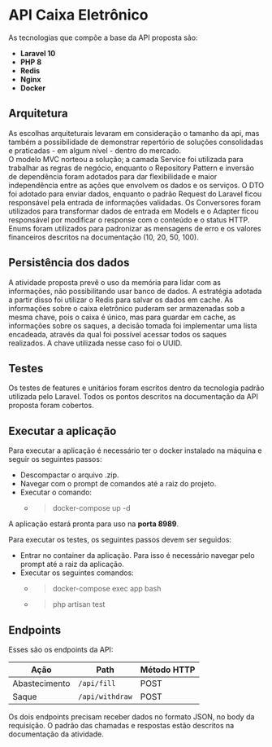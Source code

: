 # API Caixa Eletrônico

As tecnologias que compõe a base da API proposta são: 
- **Laravel 10**
- **PHP 8**
- **Redis**
- **Nginx**
- **Docker**

## Arquitetura

As escolhas arquiteturais levaram em consideração o tamanho da api, mas também a possibilidade de demonstrar repertório de soluções consolidadas e praticadas - em algum nível - dentro do mercado.  
O modelo MVC norteou a solução; a camada Service foi utilizada para trabalhar as regras de negócio, enquanto o Repository Pattern e inversão de dependência foram adotados para dar flexibilidade e maior independência entre as ações que envolvem os dados e os serviços. O DTO foi adotado para enviar dados, enquanto o padrão Request do Laravel ficou responsável pela entrada de informações validadas. Os Conversores foram utilizados para transformar dados de entrada em Models e o Adapter ficou responsável por modificar o response com o conteúdo e o status HTTP. Enums foram utilizados para padronizar as mensagens de erro e os valores financeiros descritos na documentação (10, 20, 50, 100).

## Persistência dos dados
A atividade proposta prevê o uso da memória para lidar com as informações, não possibilitando usar banco de dados. A estratégia adotada a partir disso foi utilizar o Redis para salvar os dados em cache. 
As informações sobre o caixa eletrônico puderam ser armazenadas sob a mesma chave, pois o caixa é único, mas para guardar em cache, as informações sobre os saques, a decisão tomada foi implementar uma lista encadeada, através da qual foi possível acessar todos os saques realizados. A chave utilizada nesse caso foi o UUID.
 
## Testes

Os testes de features e unitários foram escritos dentro da tecnologia padrão utilizada pelo Laravel. Todos os pontos descritos na documentação da API proposta foram cobertos. 

## Executar a aplicação

Para executar a aplicação é necessário ter o docker instalado na máquina e seguir os seguintes passos:
- Descompactar o arquivo .zip.
- Navegar com o prompt de comandos até a raiz do projeto.
-  Executar o comando:
	- > docker-compose up -d

A aplicação estará pronta para uso na **porta 8989**. 

Para executar os testes, os seguintes passos devem ser seguidos:
- Entrar no container da aplicação. Para isso é necessário navegar pelo prompt até a raiz da aplicação.
- Executar os seguintes comandos:
	- >docker-compose exec app bash
	- >php artisan test

## Endpoints
Esses são os endpoints da API:

|Ação            |Path                           |Método HTTP                  |
|----------------|-------------------------------|-----------------------------|
|Abastecimento   |`/api/fill`                    |POST                         |
|Saque           |`/api/withdraw`                |POST                         |

Os dois endpoints precisam receber dados no formato JSON, no body da requisição.
O padrão das chamadas e respostas estão descritos na documentação da atividade.
